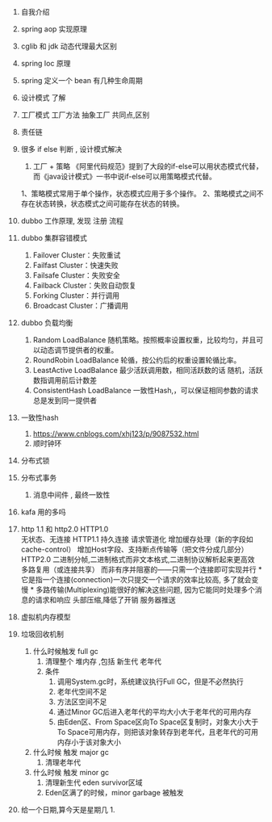 1. 自我介绍
2. spring aop 实现原理
3. cglib 和 jdk 动态代理最大区别
4. spring Ioc 原理
5. spring 定义一个 bean 有几种生命周期
6. 设计模式 了解
7. 工厂模式  工厂方法 抽象工厂 共同点,区别
8. 责任链
9. 很多 if else 判断 , 设计模式解决
	1. 工厂 + 策略
	《阿里代码规范》提到了大段的if-else可以用状态模式代替，而《java设计模式》一书中说if-else可以用策略模式代替。

	1、策略模式常用于单个操作，状态模式应用于多个操作。
	2、策略模式之间不存在状态转换，状态模式之间可能存在状态的转换。
10. dubbo 工作原理,  发现 注册 流程

11. dubbo 集群容错模式
	1. Failover Cluster：失败重试
	2. Failfast Cluster：快速失败
	3. Failsafe Cluster：失败安全
	4. Failback Cluster：失败自动恢复
	5. Forking Cluster：并行调用
	6. Broadcast Cluster：广播调用

11. dubbo 负载均衡
	1. Random LoadBalance			随机策略。按照概率设置权重，比较均匀，并且可以动态调节提供者的权重。
	2. RoundRobin LoadBalance		轮循，按公约后的权重设置轮循比率。
	3. LeastActive LoadBalance		最少活跃调用数，相同活跃数的话 随机，活跃数指调用前后计数差
	4. ConsistentHash LoadBalance	一致性Hash,，可以保证相同参数的请求总是发到同一提供者
12. 一致性hash
	1. https://www.cnblogs.com/xhj123/p/9087532.html
	2. 顺时钟环

13. 分布式锁
14. 分布式事务
	1. 消息中间件 , 最终一致性
15. kafa 用的多吗
16. http 1.1  和 http2.0
		HTTP1.0	 
			无状态、无连接
		HTTP1.1	
			持久连接
			请求管道化
			增加缓存处理（新的字段如cache-control）
			增加Host字段、支持断点传输等（把文件分成几部分）
		HTTP2.0	
			二进制分帧,二进制格式而非文本格式,二进制协议解析起来更高效
			多路复用（或连接共享） 而非有序并阻塞的——只需一个连接即可实现并行
				* 它是指一个连接(connection)一次只提交一个请求的效率比较高, 多了就会变慢
				* 多路传输(Multiplexing)能很好的解决这些问题, 因为它能同时处理多个消息的请求和响应
			头部压缩,降低了开销
			服务器推送
17. 虚拟机内存模型

18. 垃圾回收机制
	1. 什么时候触发 full gc
		1. 清理整个 堆内存 ,包括 新生代 老年代
		2. 条件
			1. 调用System.gc时，系统建议执行Full GC，但是不必然执行
			2. 老年代空间不足
			3. 方法区空间不足
			4. 通过Minor GC后进入老年代的平均大小大于老年代的可用内存
			5. 由Eden区、From Space区向To Space区复制时，对象大小大于To Space可用内存，则把该对象转存到老年代，且老年代的可用内存小于该对象大小
	2. 什么时候 触发 major gc
		1. 清理老年代
	3. 什么时候 触发 minor gc
		1. 清理新生代 eden survivor区域
		2. Eden区满了的时候，minor garbage 被触发 



19. 给一个日期,算今天是星期几
	1. 